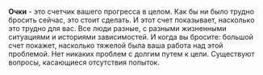 __Очки__ - это счетчик вашего прогресса в целом. Как бы ни было трудно бросить сейчас, это стоит сделать. И этот счет показывает, насколько это трудно для вас. Все люди разные, с разными жизненными ситуациями и историями зависимостей. И когда вы бросите: большой счет покажет, насколько тяжелой была ваша работа над этой проблемой. Нет никаких проблем с долгим путем к цели. Существуют вопросы, касающиеся отсутствия попыток.